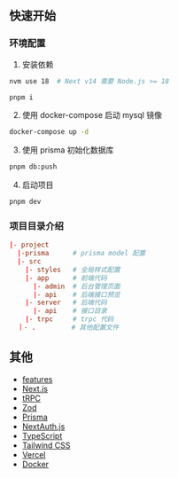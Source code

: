 ## 快速开始


### 环境配置

1. 安装依赖
```sh
nvm use 18  # Next v14 需要 Node.js >= 18

pnpm i
```

2. 使用 docker-compose 启动 mysql 镜像
```sh
docker-compose up -d
```

3. 使用 prisma 初始化数据库
```sh
pnpm db:push
```

4. 启动项目
```sh
pnpm dev
```


### 项目目录介绍

```conf
|- project
  |-prisma      # prisma model 配置
  |- src
    |- styles   # 全局样式配置
    |- app      # 前端代码
      |- admin  # 后台管理页面
      |- api    # 后端接口预览
    |- server   # 后端代码
      |- api    # 接口目录
    |- trpc     # trpc 代码
  ｜- .         # 其他配置文件
```


## 其他

- [features](./docs/feature.md)
- [Next.js](./doc/next.md)
- [tRPC](./doc/trpc.md)
- [Zod](./doc/zod.md)
- [Prisma](./doc/prisma.md)
- [NextAuth.js](./doc/next-auth.md)
- [TypeScript](./doc/typescript.md)
- [Tailwind CSS](./doc/tailwindcss.md)
- [Vercel](./doc/vercel.md)
- [Docker](./doc/docker.md)
